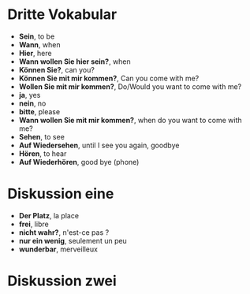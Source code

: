 # Dritte Vokabular

- **Sein**, to be
- **Wann**, when
- **Hier**, here
- **Wann wollen Sie hier sein?**, when
- **Können Sie?**, can you?
- **Können Sie mit mir kommen?**, Can you come with me?
- **Wollen Sie mit mir kommen?**, Do/Would you want to come with me?
- **ja**, yes
- **nein**, no
- **bitte**, please
- **Wann wollen Sie mit mir kommen?**, when do you want to come with me?
- **Sehen**, to see
- **Auf Wiedersehen**, until I see you again, goodbye
- **Hören**, to hear
- **Auf Wiederhören**, good bye (phone)

# Diskussion eine

- **Der Platz**, la place
- **frei**, libre
- **nicht wahr?**, n'est-ce pas ?
- **nur ein wenig**, seulement un peu
- **wunderbar**, merveilleux

# Diskussion zwei
